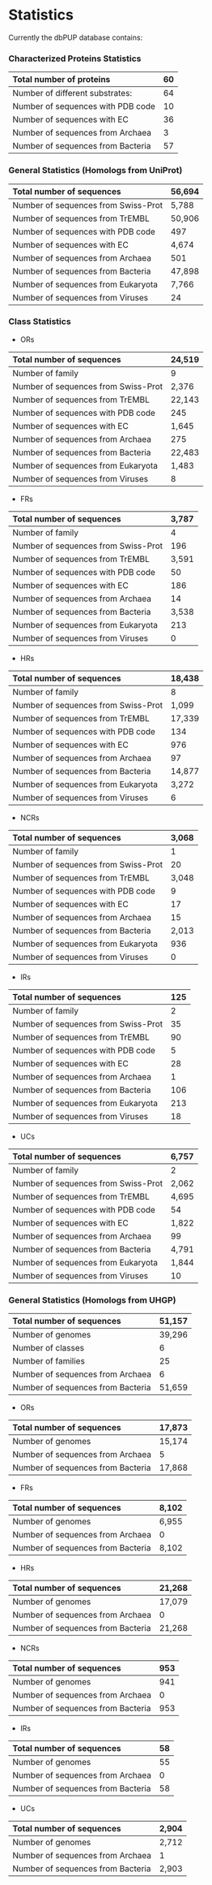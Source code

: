 # Statistics

Currently the dbPUP database contains:

### Characterized Proteins Statistics

| Total number of proteins          | 60   |
| :-------------------------------- | :--- |
| Number of different substrates:   | 64   |
| Number of sequences with PDB code | 10   |
| Number of sequences with EC       | 36   |
| Number of sequences from Archaea  | 3    |
| Number of sequences from Bacteria | 57   |

### General Statistics (Homologs from UniProt)

| Total number of sequences           | 56,694 |
| :---------------------------------- | :----- |
| Number of sequences from Swiss-Prot | 5,788  |
| Number of sequences from TrEMBL     | 50,906 |
| Number of sequences with PDB code   | 497    |
| Number of sequences with EC         | 4,674  |
| Number of sequences from Archaea    | 501    |
| Number of sequences from Bacteria   | 47,898 |
| Number of sequences from Eukaryota  | 7,766  |
| Number of sequences from Viruses    | 24     |

### Class Statistics

- ORs

| Total number of sequences           | 24,519 |
| :---------------------------------- | :--- |
|   Number of family | 9 |
| Number of sequences from Swiss-Prot | 2,376 |
| Number of sequences from TrEMBL     | 22,143 |
| Number of sequences with PDB code   | 245 |
| Number of sequences with EC         | 1,645 |
| Number of sequences from Archaea    | 275 |
| Number of sequences from Bacteria   | 22,483 |
| Number of sequences from Eukaryota  | 1,483 |
| Number of sequences from Viruses    | 8   |

- FRs

| Total number of sequences           | 3,787 |
| :---------------------------------- | :--- |
|   Number of family | 4 |
| Number of sequences from Swiss-Prot | 196  |
| Number of sequences from TrEMBL     | 3,591 |
| Number of sequences with PDB code   | 50   |
| Number of sequences with EC         | 186 |
| Number of sequences from Archaea    | 14    |
| Number of sequences from Bacteria   | 3,538 |
| Number of sequences from Eukaryota  | 213 |
| Number of sequences from Viruses    | 0    |

- HRs

| Total number of sequences           | 18,438 |
| :---------------------------------- | :---- |
|   Number of family | 8 |
| Number of sequences from Swiss-Prot | 1,099 |
| Number of sequences from TrEMBL     | 17,339 |
| Number of sequences with PDB code   | 134 |
| Number of sequences with EC         | 976 |
| Number of sequences from Archaea    | 97  |
| Number of sequences from Bacteria   | 14,877 |
| Number of sequences from Eukaryota  | 3,272 |
| Number of sequences from Viruses    | 6     |

- NCRs

| Total number of sequences           | 3,068 |
| :---------------------------------- | :--- |
|   Number of family | 1 |
| Number of sequences from Swiss-Prot | 20   |
| Number of sequences from TrEMBL     | 3,048 |
| Number of sequences with PDB code   | 9    |
| Number of sequences with EC         | 17  |
| Number of sequences from Archaea    | 15   |
| Number of sequences from Bacteria   | 2,013 |
| Number of sequences from Eukaryota  | 936 |
| Number of sequences from Viruses    | 0    |

- IRs

| Total number of sequences           | 125 |
| :---------------------------------- | :--- |
|   Number of family | 2 |
| Number of sequences from Swiss-Prot | 35   |
| Number of sequences from TrEMBL     | 90 |
| Number of sequences with PDB code   | 5    |
| Number of sequences with EC         | 28   |
| Number of sequences from Archaea    | 1    |
| Number of sequences from Bacteria   | 106 |
| Number of sequences from Eukaryota  | 213  |
| Number of sequences from Viruses    | 18   |

- UCs

| Total number of sequences           | 6,757 |
| :---------------------------------- | :--- |
|   Number of family | 2 |
| Number of sequences from Swiss-Prot | 2,062 |
| Number of sequences from TrEMBL     | 4,695 |
| Number of sequences with PDB code   | 54   |
| Number of sequences with EC         | 1,822 |
| Number of sequences from Archaea    | 99  |
| Number of sequences from Bacteria   | 4,791 |
| Number of sequences from Eukaryota  | 1,844 |
| Number of sequences from Viruses    | 10   |

### General Statistics (Homologs from UHGP)

| Total number of sequences         | 51,157 |
| :-------------------------------- | :----- |
| Number of genomes                 | 39,296 |
| Number of classes                 | 6      |
| Number of families                | 25     |
| Number of sequences from Archaea  | 6      |
| Number of sequences from Bacteria | 51,659 |

- ORs

| Total number of sequences         | 17,873 |
| :-------------------------------- | :----- |
| Number of genomes                 | 15,174 |
| Number of sequences from Archaea  | 5      |
| Number of sequences from Bacteria | 17,868 |

- FRs

| Total number of sequences         | 8,102 |
| :-------------------------------- | :---- |
| Number of genomes                 | 6,955 |
| Number of sequences from Archaea  | 0     |
| Number of sequences from Bacteria | 8,102 |

- HRs

| Total number of sequences         | 21,268 |
| :-------------------------------- | :----- |
| Number of genomes                 | 17,079 |
| Number of sequences from Archaea  | 0      |
| Number of sequences from Bacteria | 21,268 |

- NCRs

| Total number of sequences         | 953  |
| :-------------------------------- | :--- |
| Number of genomes                 | 941  |
| Number of sequences from Archaea  | 0    |
| Number of sequences from Bacteria | 953  |

- IRs

| Total number of sequences         | 58   |
| :-------------------------------- | :--- |
| Number of genomes                 | 55   |
| Number of sequences from Archaea  | 0    |
| Number of sequences from Bacteria | 58   |

- UCs

| Total number of sequences         | 2,904 |
| :-------------------------------- | :---- |
| Number of genomes                 | 2,712 |
| Number of sequences from Archaea  | 1     |
| Number of sequences from Bacteria | 2,903 |